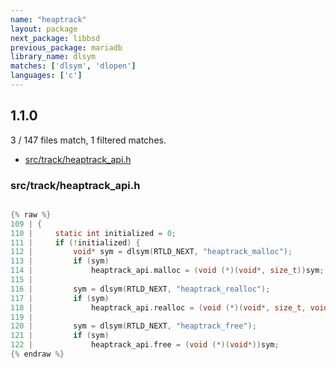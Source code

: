 ```yaml
---
name: "heaptrack"
layout: package
next_package: libbsd
previous_package: mariadb
library_name: dlsym
matches: ['dlsym', 'dlopen']
languages: ['c']
---
```

## 1.1.0
3 / 147 files match, 1 filtered matches.

 - [src/track/heaptrack_api.h](#srctrackheaptrack_apih)

### src/track/heaptrack_api.h

```c

{% raw %}
109 | {
110 |     static int initialized = 0;
111 |     if (!initialized) {
112 |         void* sym = dlsym(RTLD_NEXT, "heaptrack_malloc");
113 |         if (sym)
114 |             heaptrack_api.malloc = (void (*)(void*, size_t))sym;
115 | 
116 |         sym = dlsym(RTLD_NEXT, "heaptrack_realloc");
117 |         if (sym)
118 |             heaptrack_api.realloc = (void (*)(void*, size_t, void*))sym;
119 | 
120 |         sym = dlsym(RTLD_NEXT, "heaptrack_free");
121 |         if (sym)
122 |             heaptrack_api.free = (void (*)(void*))sym;
{% endraw %}

```